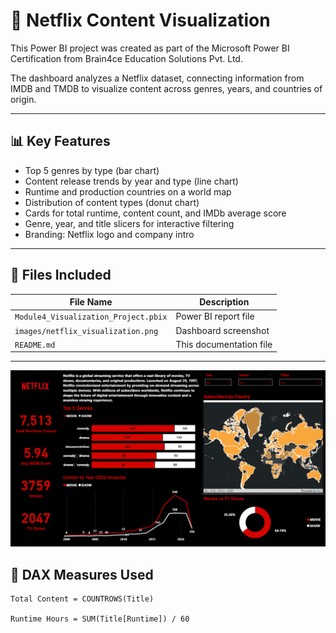 # 🍿 Netflix Content Visualization

This Power BI project was created as part of the Microsoft Power BI Certification from Brain4ce Education Solutions Pvt. Ltd.

The dashboard analyzes a Netflix dataset, connecting information from IMDB and TMDB to visualize content across genres, years, and countries of origin.

---

## 📊 Key Features

- Top 5 genres by type (bar chart)
- Content release trends by year and type (line chart)
- Runtime and production countries on a world map
- Distribution of content types (donut chart)
- Cards for total runtime, content count, and IMDb average score
- Genre, year, and title slicers for interactive filtering
- Branding: Netflix logo and company intro

---

## 📁 Files Included

| File Name                          | Description                          |
|-----------------------------------|--------------------------------------|
| `Module4_Visualization_Project.pbix` | Power BI report file              |
| `images/netflix_visualization.png`   | Dashboard screenshot              |
| `README.md`                          | This documentation file           |

---
![Netflix](Netflix_Visualization.png)

## 🧮 DAX Measures Used

```dax
Total Content = COUNTROWS(Title)

Runtime Hours = SUM(Title[Runtime]) / 60

